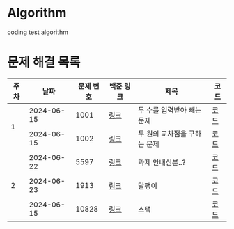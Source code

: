 # Algorithm

coding test algorithm

# 문제 해결 목록

<table>
  <thead>
    <tr>
        <th>주차</th>
        <th>날짜</th>
        <th>문제 번호</th>
        <th>백준 링크</th>
        <th>제목</th>
        <th>코드</th>
    </tr>
  </thead>
  <tbody>
    <tr>
        <td rowspan="2">1</td>
        <td >2024-06-15</td>
        <td>1001</td>
        <td><a href="https://www.acmicpc.net/problem/1001">링크</a></td>
        <td>두 수를 입력받아 빼는 문제</td>
        <td><a href="https://github.com/username/repository/blob/main/1001.java">코드</a></td>
    </tr>
    <tr>
        <td >2024-06-15</td>    
        <td>1002</td>
        <td><a href="https://www.acmicpc.net/problem/1002">링크</a></td>
        <td>두 원의 교차점을 구하는 문제</td>
        <td><a href="https://github.com/username/repository/blob/main/1002.java">코드</a></td>
    </tr>
    <tr>
        <td rowspan="3">2</td>
        <td >2024-06-22</td>
        <td>5597</td>
        <td><a href="https://www.acmicpc.net/problem/5597">링크</a></td>
        <td>과제 안내신분..?</td>
        <td><a href="https://github.com/yzooop/Algorithm/blob/main/code/BOJ5597.py">코드</a></td>
    </tr>
    <tr>
        <td >2024-06-23</td>    
        <td>1913</td>
        <td><a href="https://www.acmicpc.net/problem/1913">링크</a></td>
        <td>달팽이</td>
        <td><a href="https://github.com/yzooop/Algorithm/blob/main/code/BOJ1913.py">코드</a></td>
    </tr>
    <tr>
        <td >2024-06-15</td>    
        <td>10828</td>
        <td><a href="https://www.acmicpc.net/problem/10828">링크</a></td>
        <td>스택</td>
        <td><a href="https://github.com/yzooop/Algorithm/blob/main/code/BOJ10828.py">코드</a></td>
    </tr>
  </tbody>
</table>